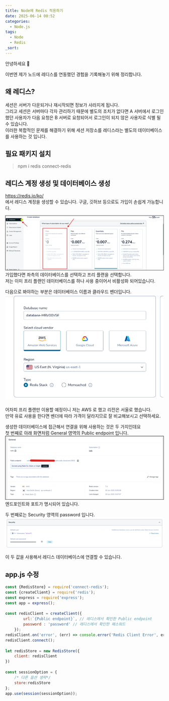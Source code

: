```yaml
---
title: Node에 Redis 적용하기
date: 2025-06-14 00:52
categories:
  - Node.js
tags:
  - Node
  - Redis
_sort:
---
```

안녕하세요 🐸  

이번엔 제가 노드에 레디스를 연동했던 경험을 기록해놓기 위해 정리합니다.  

## 왜 레디스?
세션은 서버가 다운되거나 재시작되면 정보가 사라지게 됩니다.  
그리고 세션은 서버마다 각자 관리하기 때문에 별도의 조치가 없다면 A 서버에서 로그인 했던 사용자가 다음 요청은 B 서버로 요청되어서 로그인이 되지 않은 사용자로 식별 될 수 있습니다.  
이러한 복합적인 문제를 해결하기 위해 세션 저장소를 레디스라는 별도의 데이터베이스를 사용하는 것 입니다.

## 필요 패키지 설치

> npm i redis connect-redis


## 레디스 계정 생성 및 데이터베이스 생성
<https://redis.io/ko/>  
에서 레디스 계정을 생성할 수 있습니다. 구글, 깃허브 등으로도 가입이 손쉽게 가능합니다.  

![](/assets/img/Pasted%20image%2020250614010658.png)  
가입했다면 좌측의 데이터베이스를 선택하고 프리 플랜을 선택합니다.  
저는 이미 프리 플랜인 데이터베이스를 하나 사용 중이어서 비활성화 되어있습니다.  

다음으로 봐야하는 부분은 데이터베이스 이름과 클라우드 벤더입니다.  
![](/assets/img/Pasted%20image%2020250614011028.png)  
<br>
어차피 프리 플랜만 이용할 예정이니 저는 AWS 로 했고 리전은 서울로 했습니다.  
만약 유료 사용을 한다면 벤더에 따라 가격이 달라지므로 잘 비교해보시고 선택하세요.  

생성한 데이터베이스에 접근해서 연결을 위해 사용하는 것은 두 가지인데요  
첫 번째로 아래 화면처럼 General 영역의 Public endpoint 입니다.  
![](/assets/img/Pasted%20image%2020250614011923.png)  
엔드포인트와 포트가 명시되어 있습니다.  

두 번째로는 Security 영역의 password 입니다.  
![](/assets/img/Pasted%20image%2020250614011958.png)  

이 두 값을 사용해서 레디스 데이터베이스에 연결할 수 있습니다.  

## app.js 수정
```javascript
const {RedisStore} = require('connect-redis');
const {createClient} = require('redis');
const express = require('express');
const app = express();

const redisClient = createClient({
        url:`{Public endpoint}`, // 레디스에서 확인한 Public endpoint
        password : 'password' // 레디스에서 확인한 패스워드
    });
redisClient.on('error', (err) => console.error('Redis Client Error', err));
redisClient.connect();

let redisStore = new RedisStore({
    client: redisClient
})

const sessionOption = {
    /* 다른 옵션 생략*/
    store:redisStore
};
app.use(session(sessionOption));
```
